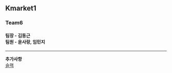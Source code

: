 ## Kmarket1
### Team6
#### 팀장 - 김동근 </br> 팀원 - 윤사랑, 임민지
-------------
<p> 
  <Strong>추가사항</Strong> </br>
  <a href="gateam6.slack.com">슬랙</a>
</p>
